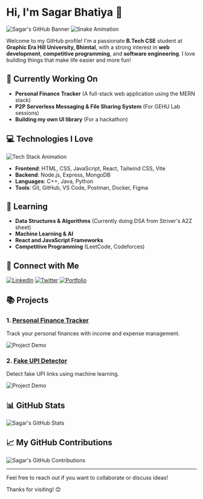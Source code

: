 # Hi, I'm Sagar Bhatiya 👋

![Sagar's GitHub Banner](https://media.giphy.com/media/3o7TKwmvPM0OYwYvZa/giphy.gif)
![Snake Animation](https://media.giphy.com/media/3o7TKwmvPM0OYwYvZa/giphy.gif)


Welcome to my GitHub profile! I'm a passionate **B.Tech CSE** student at **Graphic Era Hill University, Bhimtal**, with a strong interest in **web development**, **competitive programming**, and **software engineering**. I love building things that make life easier and more fun!

## 🚀 Currently Working On

- **Personal Finance Tracker** (A full-stack web application using the MERN stack)
- **P2P Serverless Messaging & File Sharing System** (For GEHU Lab sessions)
- **Building my own UI library** (For a hackathon)

## 💻 Technologies I Love

![Tech Stack Animation](https://media.giphy.com/media/26tn33aiTi1jkl6H6/giphy.gif)


- **Frontend**: HTML, CSS, JavaScript, React, Tailwind CSS, Vite
- **Backend**: Node.js, Express, MongoDB
- **Languages**: C++, Java, Python
- **Tools**: Git, GitHub, VS Code, Postman, Docker, Figma

## 🌱 Learning

- **Data Structures & Algorithms** (Currently doing DSA from Striver's A2Z sheet)
- **Machine Learning & AI**
- **React and JavaScript Frameworks**
- **Competitive Programming** (LeetCode, Codeforces)

## 🔗 Connect with Me

[![LinkedIn](https://img.shields.io/badge/LinkedIn-0077B5?style=flat&logo=linkedin)](https://www.linkedin.com/in/sagarbhatiya/)
[![Twitter](https://img.shields.io/badge/Twitter-1DA1F2?style=flat&logo=twitter)](https://twitter.com/sagarbhatiya)
[![Portfolio](https://img.shields.io/badge/Portfolio-FF0000?style=flat&logo=appveyor)](https://yourportfolio.com)

## 📚 Projects

### 1. **[Personal Finance Tracker](https://github.com/yourusername/personal-finance-tracker)**

Track your personal finances with income and expense management.

![Project Demo](https://media.giphy.com/media/l4FGpfs7qjQh1pz1y/giphy.gif)


### 2. **[Fake UPI Detector](https://github.com/yourusername/fake-upi-detector)**

Detect fake UPI links using machine learning.

![Project Demo](https://media.giphy.com/media/l4FGpfs7qjQh1pz1y/giphy.gif)


## 📊 GitHub Stats

![Sagar's GitHub Stats](https://github-readme-stats.vercel.app/api?username=sagarbhatiya&count_private=true&show_icons=true&hide=prs&theme=radical)

## 📈 My GitHub Contributions

![Sagar's GitHub Contributions](https://github-readme-streak-stats.herokuapp.com/?user=sagarbhatiya&theme=radical)

---

Feel free to reach out if you want to collaborate or discuss ideas!

Thanks for visiting! 😊
